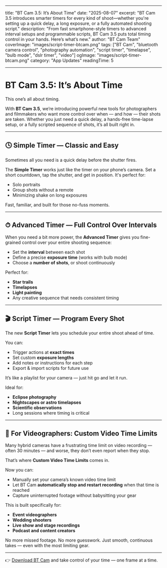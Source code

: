 
---

title: "BT Cam 3.5: It’s About Time"
date: "2025-08-07"
excerpt: "BT Cam 3.5 introduces smarter timers for every kind of shoot—whether you're setting up a quick delay, a long exposure, or a fully automated shooting script."
description: "From fast smartphone-style timers to advanced interval setups and programmable scripts, BT Cam 3.5 puts total timing control in your hands. Here’s what’s new."
author: "BT Cam Team"
coverImage: "images/script-timer-btcam.png"
tags: \["BT Cam", "bluetooth camera control", "photography automation", "script timer", "timelapse", "bulb mode", "dslr timer", "video"]
ogImage: "images/script-timer-btcam.png"
category: "App Updates"
readingTime: 5

---

# BT Cam 3.5: It’s About Time

This one’s all about timing.

With **BT Cam 3.5**, we’re introducing powerful new tools for photographers and filmmakers who want more control over when — and how — their shots are taken. Whether you just need a quick delay, a hands-free time-lapse setup, or a fully scripted sequence of shots, it’s all built right in.

---

## 🕓 Simple Timer — Classic and Easy

Sometimes all you need is a quick delay before the shutter fires.

The **Simple Timer** works just like the timer on your phone’s camera. Set a short countdown, tap the shutter, and get in position. It's perfect for:

* Solo portraits
* Group shots without a remote
* Minimizing shake on long exposures

Fast, familiar, and built for those no-fuss moments.

---

## ⏱ Advanced Timer — Full Control Over Intervals

When you need a bit more power, the **Advanced Timer** gives you fine-grained control over your entire shooting sequence:

* Set the **interval** between each shot
* Define a precise **exposure time** (works with bulb mode)
* Choose a **number of shots**, or shoot continuously

Perfect for:

* **Star trails**
* **Timelapses**
* **Light painting**
* Any creative sequence that needs consistent timing

---

## 🎬 Script Timer — Program Every Shot

The new **Script Timer** lets you schedule your entire shoot ahead of time.

You can:

* Trigger actions at **exact times**
* Set custom **exposure lengths**
* Add notes or instructions for each step
* Export & import scripts for future use

It’s like a playlist for your camera — just hit go and let it run.

Ideal for:

* **Eclipse photography**
* **Nightscapes or astro timelapses**
* **Scientific observations**
* Long sessions where timing is critical

---

## 🎥 For Videographers: Custom Video Time Limits

Many hybrid cameras have a frustrating time limit on video recording — often 30 minutes — and worse, they don’t even report when they stop.

That’s where **Custom Video Time Limits** comes in.

Now you can:

* Manually set your camera’s known video time limit
* Let BT Cam **automatically stop and restart recording** when that time is reached
* Capture uninterrupted footage without babysitting your gear

This is built specifically for:

* **Event videographers**
* **Wedding shooters**
* **Live show and stage recordings**
* **Podcast and content creators**

No more missed footage. No more guesswork. Just smooth, continuous takes — even with the most limiting gear.

---

👉 [Download BT Cam](https://btcam.app) and take control of your time — one frame at a time.